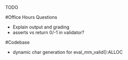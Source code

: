TODO

#Office Hours Questions
* Explain output and grading
* asserts vs return 0/-1 in validator?


#Codebase
* dynamic char generation for eval_mm_valid():ALLOC